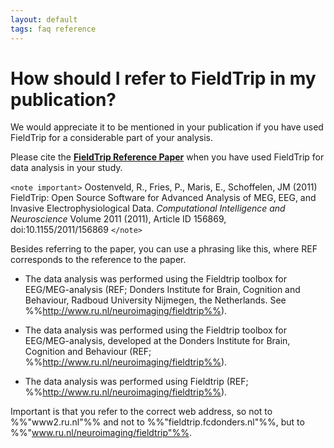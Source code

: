 ```yaml
---
layout: default
tags: faq reference
---
```


# How should I refer to FieldTrip in my publication?

We would appreciate it to be mentioned in your publication if you have used FieldTrip for a considerable part of your analysis. 

Please cite the **[FieldTrip Reference Paper](http://www.hindawi.com/journals/cin/2011/156869/)** when you have used FieldTrip for data analysis in your study.

`<note important>`
Oostenveld, R., Fries, P., Maris, E., Schoffelen, JM (2011) FieldTrip: Open Source Software for Advanced Analysis of MEG, EEG, and Invasive Electrophysiological Data. *Computational Intelligence and Neuroscience* Volume 2011 (2011), Article ID 156869, doi:10.1155/2011/156869
`</note>`

Besides referring to the paper, you can use a phrasing like this, where REF corresponds to the reference to the paper. 

*  The data analysis was performed using the Fieldtrip toolbox for EEG/MEG-analysis (REF; Donders Institute for Brain, Cognition and Behaviour,  Radboud University Nijmegen, the Netherlands. See %%http://www.ru.nl/neuroimaging/fieldtrip%%).

*  The data analysis was performed using the Fieldtrip toolbox for EEG/MEG-analysis, developed at the Donders Institute for Brain, Cognition and Behaviour (REF; %%http://www.ru.nl/neuroimaging/fieldtrip%%).

*  The data analysis was performed using Fieldtrip (REF; %%http://www.ru.nl/neuroimaging/fieldtrip%%).

Important is that you refer to the correct web address, so not to %%"www2.ru.nl"%% and not to %%"fieldtrip.fcdonders.nl"%%, but to %%"www.ru.nl/neuroimaging/fieldtrip"%%.

    

